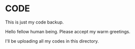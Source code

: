 # CODE
This is just my code backup.

Hello fellow human being. Please accept my warm greetings.

I'll be uploading all my codes in this directory.
